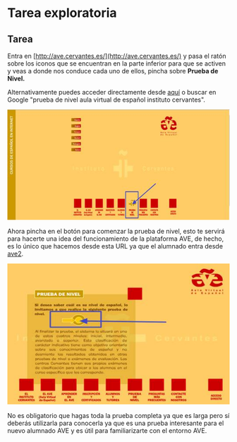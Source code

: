 
# Tarea exploratoria

## Tarea

Entra en [http://ave.cervantes.es/](http://ave.cervantes.es/) y pasa el ratón sobre los iconos que se encuentran en la parte inferior para que se activen y veas a donde nos conduce cada uno de ellos, pincha sobre **Prueba de Nivel.**

Alternativamente puedes acceder directamente desde [aquí](http://ave.cervantes.es/prueba_nivel/registro/test_de_clasificacion.php?origen=webAVE) o buscar en Google "prueba de nivel aula virtual de español instituto cervantes".


![](img/ave1_b.jpg)

Ahora pincha en el botón para comenzar la prueba de nivel, esto te servirá para hacerte una idea del funcionamiento de la plataforma AVE, de hecho, es lo único que hacemos desde esta URL ya que el alumnado entra desde [ave2](http://www.ave2.cvc.cervantes.es/).


![](img/ave2_b.jpg)

No es obligatorio que hagas toda la prueba completa ya que es larga pero sí deberás utilizarla para conocerla ya que es una prueba interesante para el nuevo alumnado AVE y es útil para familiarizarte con el entorno AVE.
